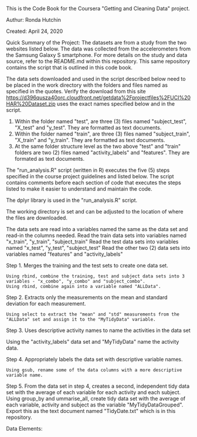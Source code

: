 This is the Code Book for the Coursera "Getting and Cleaning Data" project.

Authur:   Ronda Hutchin

Created:  April 24, 2020

Quick Summary of the Project:  The datasets are from a study from the two websites listed below.  The data was collected from the accelerometers from the Samsung Galaxy S smartphone.  For more details on the study and data source, refer to the README.md within this repository. This same repository contains the script that is outlined in this code book.

The data sets downloaded and used in the script described below need to be placed in the work directory with the folders and files named as specified in the quotes. Verify the download from this site  https://d396qusza40orc.cloudfront.net/getdata%2Fprojectfiles%2FUCI%20HAR%20Dataset.zip uses the exact names specified below and in the script.
1. Within the folder named "test", are three (3) files named "subject_test", "X_test" and "y_test".  They are formatted as text documents.
2. Within the folder named "train", are three (3) files named "subject_train", "X_train" and "y_train".  They are formatted as text documents.
3. At the same folder structure level as the two above "test" and "train" folders are two (2) files named "activity_labels" and "features".  They are formated as text documents.

The "run_analysis.R" script (written in R) executes the five (5) steps specified in the course project guidelines and listed below.  The script contains comments before each section of code that executes the steps listed to make it easier to understand and maintain the code.

The dplyr library is used in the "run_analysis.R" script.

The working directory is set and can be adjusted to the location of where the files are downloaded.

The data sets are read into a variables named the same as the data set and read-in the columns needed.
Read the train data sets into variables named "x_train", "y_train", "subject_train"
Read the test data sets into variables named "x_test", "y_test", "subject_test"
Read the other two (2) data sets into variables named "features" and "activity_labels"

  Step 1.	Merges the training and the test sets to create one data set.
  
    Using rbind, combine the training, test and subject data sets into 3 variables - "x_combo", "y_combo" and "subject_combo".
    Using rbind, combine again into a variable named "ALLData".
     
  Step 2.	Extracts only the measurements on the mean and standard deviation for each measurement.
  
    Using select to extract the "mean" and "std" measurements from the "ALLData" set and assign it to the "MyTidyData" variable.
    
  Step 3.	Uses descriptive activity names to name the activities in the data set
  
   Using the "activity_labels" data set and "MyTidyData" name the activity data.
  
  Step 4.	Appropriately labels the data set with descriptive variable names.
    
    Using gsub, rename some of the data columns with a more descriptive variable name.
  
  Step 5.	From the data set in step 4, creates a second, independent tidy data set with the average of each variable for each activity    and each subject.
    Using group_by and ummarise_all, create tidy data set with the average of each variable, activity and subject as the variable "MyTidyDataGrouped".  Export this as the text document named "TidyDate.txt" which is in this repository.
  
  Data Elements:
  
  
  
  
    

